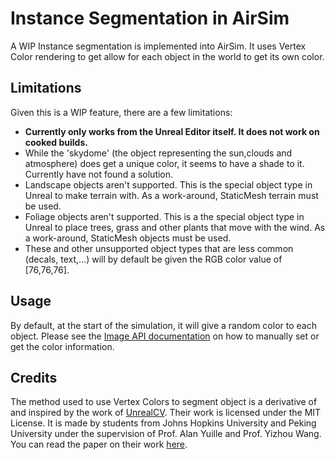 # Instance Segmentation in AirSim

A WIP Instance segmentation is implemented into AirSim. It uses Vertex Color rendering to get allow for each object in the world to get its own color.

## Limitations
Given this is a WIP feature, there are a few limitations:
* **Currently only works from the Unreal Editor itself. It does not work on cooked builds.**
* While the 'skydome' (the object representing the sun,clouds and atmosphere) does get a unique color, it seems to have a shade to it. Currently have not found a solution.
* Landscape objects aren't supported. This is the special object type in Unreal to make terrain with. As a work-around, StaticMesh terrain must be used.
* Foliage objects aren't supported. This is a the special object type in Unreal to place trees, grass and other plants that move with the wind. As a work-around, StaticMesh objects must be used.
* These and other unsupported object types that are less common (decals, text,...) will by default be given the RGB color value of [76,76,76].
## Usage
By default, at the start of the simulation, it will give a random color to each object. 
Please see the [Image API documentation](image_apis.md#segmentation) on how to manually set or get the color information.

## Credits
The method used to use Vertex Colors to segment object is a derivative of and inspired by the work of [UnrealCV](https://unrealcv.org/). Their work is licensed under the MIT License.
It is made by students from Johns Hopkins University and Peking University under the supervision of Prof. Alan Yuille and Prof. Yizhou Wang.
You can read the paper on their work [here](https://dl.acm.org/doi/10.1145/3123266.3129396).
